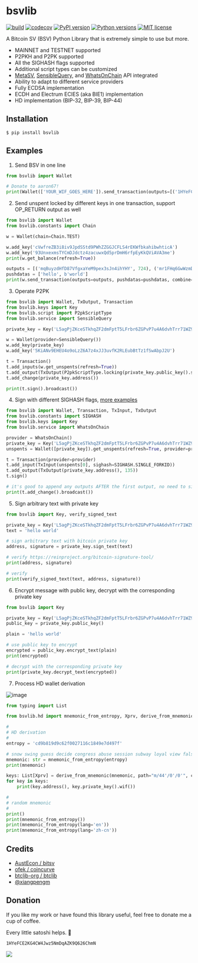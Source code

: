 # bsvlib

[![build](https://github.com/gitzhou/bsvlib/actions/workflows/build.yml/badge.svg)](https://github.com/gitzhou/bsvlib/actions/workflows/build.yml)
[![codecov](https://codecov.io/gh/gitzhou/bsvlib/branch/master/graph/badge.svg?token=ZD1AS8JG9W)](https://codecov.io/gh/gitzhou/bsvlib)
[![PyPI version](https://img.shields.io/pypi/v/bsvlib.svg?style=flat-square)](https://pypi.org/project/bsvlib)
[![Python versions](https://img.shields.io/pypi/pyversions/bsvlib.svg?style=flat-square)](https://pypi.org/project/bsvlib)
[![MIT license](https://img.shields.io/badge/license-MIT-blue.svg?style=flat-square)](https://en.wikipedia.org/wiki/MIT_License)

A Bitcoin SV (BSV) Python Library that is extremely simple to use but more.

- MAINNET and TESTNET supported
- P2PKH and P2PK supported
- All the SIGHASH flags supported
- Additional script types can be customized
- [MetaSV](https://metasv.com/), [SensibleQuery](https://api.sensiblequery.com/swagger/index.html), and [WhatsOnChain](https://developers.whatsonchain.com/) API integrated
- Ability to adapt to different service providers
- Fully ECDSA implementation
- ECDH and Electrum ECIES (aka BIE1) implementation
- HD implementation (BIP-32, BIP-39, BIP-44)

## Installation

```
$ pip install bsvlib
```

## Examples

1. Send BSV in one line

```python
from bsvlib import Wallet

# Donate to aaron67!
print(Wallet(['YOUR_WIF_GOES_HERE']).send_transaction(outputs=[('1HYeFCE2KG4CW4Jwz5NmDqAZK9Q626ChmN', 724996)]))
```

2. Send unspent locked by different keys in one transaction, support OP_RETURN output as well

```python
from bsvlib import Wallet
from bsvlib.constants import Chain

w = Wallet(chain=Chain.TEST)

w.add_key('cVwfreZB3i8iv9JpdSStd9PWhZZGGJCFLS4rEKWfbkahibwhticA')
w.add_key('93UnxexmsTYCmDJdctz4zacuwxQd5prDmH6rfpEyKkQViAVA3me')
print(w.get_balance(refresh=True))

outputs = [('mqBuyzdHfD87VfgxaYeM9pex3sJn4ihYHY', 724), ('mr1FHq6GwWzmD1y8Jxq6rNDGsiiQ9caF7r', 996)]
pushdatas = ['hello', b'world']
print(w.send_transaction(outputs=outputs, pushdatas=pushdatas, combine=True))
```

3. Operate P2PK

```python
from bsvlib import Wallet, TxOutput, Transaction
from bsvlib.keys import Key
from bsvlib.script import P2pkScriptType
from bsvlib.service import SensibleQuery

private_key = Key('L5agPjZKceSTkhqZF2dmFptT5LFrbr6ZGPvP7u4A6dvhTrr71WZ9')

w = Wallet(provider=SensibleQuery())
w.add_key(private_key)
w.add_key('5KiANv9EHEU4o9oLzZ6A7z4xJJ3uvfK2RLEubBtTz1fSwAbpJ2U')

t = Transaction()
t.add_inputs(w.get_unspents(refresh=True))
t.add_output(TxOutput(P2pkScriptType.locking(private_key.public_key().serialize()), 996, P2pkScriptType()))
t.add_change(private_key.address())

print(t.sign().broadcast())
```

4. Sign with different SIGHASH flags, [more examples](https://github.com/gitzhou/bsvlib/tree/master/examples)

```python
from bsvlib import Wallet, Transaction, TxInput, TxOutput
from bsvlib.constants import SIGHASH
from bsvlib.keys import Key
from bsvlib.service import WhatsOnChain

provider = WhatsOnChain()
private_key = Key('L5agPjZKceSTkhqZF2dmFptT5LFrbr6ZGPvP7u4A6dvhTrr71WZ9')
unspents = Wallet([private_key]).get_unspents(refresh=True, provider=provider)

t = Transaction(provider=provider)
t.add_input(TxInput(unspents[0], sighash=SIGHASH.SINGLE_FORKID))
t.add_output(TxOutput(private_key.address(), 135))
t.sign()

# it's good to append any outputs AFTER the first output, no need to sign, can broadcast directly
print(t.add_change().broadcast())
```

5. Sign arbitrary text with private key

```python
from bsvlib import Key, verify_signed_text

private_key = Key('L5agPjZKceSTkhqZF2dmFptT5LFrbr6ZGPvP7u4A6dvhTrr71WZ9')
text = 'hello world'

# sign arbitrary text with bitcoin private key
address, signature = private_key.sign_text(text)

# verify https://reinproject.org/bitcoin-signature-tool/
print(address, signature)

# verify
print(verify_signed_text(text, address, signature))
```

6. Encrypt message with public key, decrypt with the corresponding private key

```python
from bsvlib import Key

private_key = Key('L5agPjZKceSTkhqZF2dmFptT5LFrbr6ZGPvP7u4A6dvhTrr71WZ9')
public_key = private_key.public_key()

plain = 'hello world'

# use public key to encrypt
encrypted = public_key.encrypt_text(plain)
print(encrypted)

# decrypt with the corresponding private key
print(private_key.decrypt_text(encrypted))
```

7. Process HD wallet derivation

![image](https://user-images.githubusercontent.com/1585505/150875831-2663e158-b00d-4089-8276-1ad72e335d28.png)

```python
from typing import List

from bsvlib.hd import mnemonic_from_entropy, Xprv, derive_from_mnemonic

#
# HD derivation
#
entropy = 'cd9b819d9c62f0027116c1849e7d497f'

# snow swing guess decide congress abuse session subway loyal view false zebra
mnemonic: str = mnemonic_from_entropy(entropy)
print(mnemonic)

keys: List[Xprv] = derive_from_mnemonic(mnemonic, path="m/44'/0'/0'", change=1, index_start=0, index_end=5)
for key in keys:
    print(key.address(), key.private_key().wif())

#
# random mnemonic
#
print()
print(mnemonic_from_entropy())
print(mnemonic_from_entropy(lang='en'))
print(mnemonic_from_entropy(lang='zh-cn'))
```

## Credits

- [AustEcon / bitsv](https://github.com/AustEcon/bitsv)
- [ofek / coincurve](https://github.com/ofek/coincurve/)
- [btclib-org / btclib](https://github.com/btclib-org/btclib)
- [@xiangpengm](https://github.com/xiangpengm)

## Donation

If you like my work or have found this library useful, feel free to donate me a cup of coffee.

Every little satoshi helps. 👏

```
1HYeFCE2KG4CW4Jwz5NmDqAZK9Q626ChmN
```

![](https://aaron67-public.oss-cn-beijing.aliyuncs.com/202201200232249.png?x-oss-process=image/resize,p_50)
